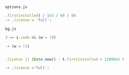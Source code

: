 `options.js`

```js
.firstinstalled) / 1e3 / 60 / 60 
-> .license = 'full';
```


`bg.js`

```js
3 == i.code && (w = !0)

-> (w = !1)


.license || (Date.now() - t.firstinstalled > 12096e5 ?

-> .license ='full';
```